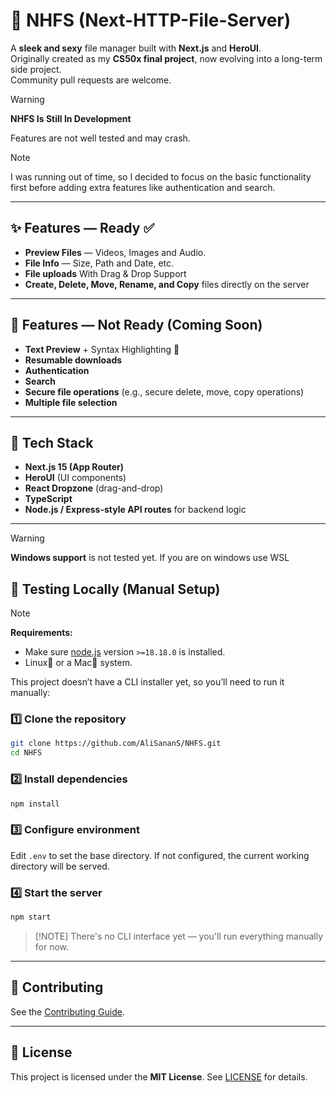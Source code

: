 # 📂 NHFS (Next-HTTP-File-Server)

A **sleek and sexy** file manager built with **Next.js** and **HeroUI**.  
Originally created as my **CS50x final project**, now evolving into a long-term side project.  
Community pull requests are welcome.

> [!WARNING]
> **NHFS Is Still In Development**
> 
> Features are not well tested and may crash.

> [!NOTE]
> I was running out of time, so I decided to focus on the basic functionality first before adding extra features like authentication and search.

---

## ✨ Features — Ready ✅
- **Preview Files** — Videos, Images and Audio.
- **File Info** — Size, Path and Date, etc.
- **File uploads** With Drag & Drop Support
- **Create, Delete, Move, Rename, and Copy** files directly on the server

---

## 🚧 Features — Not Ready (Coming Soon)
- **Text Preview** + Syntax Highlighting 🎨
- **Resumable downloads**
- **Authentication**
- **Search**
- **Secure file operations** (e.g., secure delete, move, copy operations)
- **Multiple file selection**

---

## 📂 Tech Stack
- **Next.js 15 (App Router)**
- **HeroUI** (UI components)
- **React Dropzone** (drag-and-drop)
- **TypeScript**
- **Node.js / Express-style API routes** for backend logic

---

> [!WARNING]
> **Windows support** is not tested yet.
> If you are on windows use WSL

## 🧪 Testing Locally (Manual Setup)

> [!NOTE]
> **Requirements:**
> 
> - Make sure [node.js](https://nodejs.org/en/download) version `>=18.18.0` is installed.
> - Linux🐧 or a Mac🍎 system.

This project doesn’t have a CLI installer yet, so you’ll need to run it manually:

### 1️⃣ Clone the repository
```bash
git clone https://github.com/AliSananS/NHFS.git
cd NHFS
````

### 2️⃣ Install dependencies

```bash
npm install
```

### 3️⃣ Configure environment

Edit `.env` to set the base directory.
If not configured, the current working directory will be served.

### 4️⃣ Start the server

```bash
npm start
```

> \[!NOTE]
> There's no CLI interface yet — you'll run everything manually for now.

---

## 🤝 Contributing

See the [Contributing Guide](docs/contributing.md).

---

## 📜 License

This project is licensed under the **MIT License**.
See [LICENSE](LICENSE) for details.
